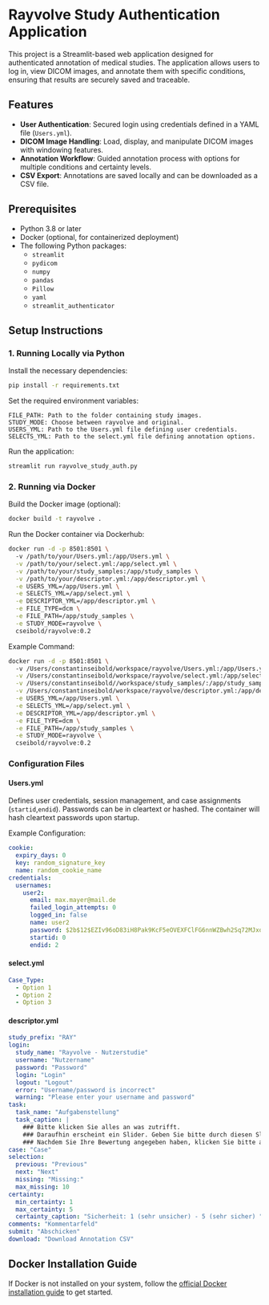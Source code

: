 # Rayvolve Study Authentication Application

This project is a Streamlit-based web application designed for authenticated annotation of medical studies. The application allows users to log in, view DICOM images, and annotate them with specific conditions, ensuring that results are securely saved and traceable.

## Features

- **User Authentication**: Secured login using credentials defined in a YAML file (`Users.yml`).
- **DICOM Image Handling**: Load, display, and manipulate DICOM images with windowing features.
- **Annotation Workflow**: Guided annotation process with options for multiple conditions and certainty levels.
- **CSV Export**: Annotations are saved locally and can be downloaded as a CSV file.

## Prerequisites

- Python 3.8 or later
- Docker (optional, for containerized deployment)
- The following Python packages:
  - `streamlit`
  - `pydicom`
  - `numpy`
  - `pandas`
  - `Pillow`
  - `yaml`
  - `streamlit_authenticator`

## Setup Instructions

### 1. Running Locally via Python

Install the necessary dependencies:

```bash
pip install -r requirements.txt
```

Set the required environment variables:

    FILE_PATH: Path to the folder containing study images.
    STUDY_MODE: Choose between rayvolve and original.
    USERS_YML: Path to the Users.yml file defining user credentials.
    SELECTS_YML: Path to the select.yml file defining annotation options.

Run the application:

```bash
streamlit run rayvolve_study_auth.py
```

### 2. Running via Docker

Build the Docker image (optional):

```bash
docker build -t rayvolve .
```

Run the Docker container via Dockerhub:

```bash
docker run -d -p 8501:8501 \                                                                
  -v /path/to/your/Users.yml:/app/Users.yml \
  -v /path/to/your/select.yml:/app/select.yml \
  -v /path/to/your/study_samples:/app/study_samples \
  -v /path/to/your/descriptor.yml:/app/descriptor.yml \
  -e USERS_YML=/app/Users.yml \
  -e SELECTS_YML=/app/select.yml \
  -e DESCRIPTOR_YML=/app/descriptor.yml \
  -e FILE_TYPE=dcm \
  -e FILE_PATH=/app/study_samples \
  -e STUDY_MODE=rayvolve \
  cseibold/rayvolve:0.2
```

Example Command:

```bash
docker run -d -p 8501:8501 \                                                                
  -v /Users/constantinseibold/workspace/rayvolve/Users.yml:/app/Users.yml \
  -v /Users/constantinseibold/workspace/rayvolve/select.yml:/app/select.yml \
  -v /Users/constantinseibold//workspace/study_samples/:/app/study_samples \
  -v /Users/constantinseibold/workspace/rayvolve/descriptor.yml:/app/descriptor.yml \
  -e USERS_YML=/app/Users.yml \
  -e SELECTS_YML=/app/select.yml \
  -e DESCRIPTOR_YML=/app/descriptor.yml \
  -e FILE_TYPE=dcm \
  -e FILE_PATH=/app/study_samples \
  -e STUDY_MODE=rayvolve \
  cseibold/rayvolve:0.2
```

### Configuration Files

#### Users.yml

Defines user credentials, session management, and case assignments (`startid`,`endid`). Passwords can be in cleartext or hashed. The container will hash cleartext passwords upon startup.

Example Configuration:
```yml
cookie:
  expiry_days: 0
  key: random_signature_key
  name: random_cookie_name
credentials:
  usernames:
    user2:
      email: max.mayer@mail.de
      failed_login_attempts: 0
      logged_in: false
      name: user2
      password: $2b$12$EZIv96oD83iH8Pak9KcF5eOVEXFClFG6nnWZBwh2Sq72MJxqGI9nu
      startid: 0
      endid: 2
```

#### select.yml

```yml
Case_Type:
  - Option 1
  - Option 2
  - Option 3
```

#### descriptor.yml

```yml
study_prefix: "RAY"
login:
  study_name: "Rayvolve - Nutzerstudie"
  username: "Nutzername"
  password: "Password"
  login: "Login"
  logout: "Logout"
  error: "Username/password is incorrect"
  warning: "Please enter your username and password"
task: 
  task_name: "Aufgabenstellung" 
  task_caption: |
    ### Bitte klicken Sie alles an was zutrifft.
    ### Daraufhin erscheint ein Slider. Geben Sie bitte durch diesen Slider an, wie sicher Sie sich dabei sind.
    ### Nachdem Sie Ihre Bewertung angegeben haben, klicken Sie bitte auf 'Submit'.
case: "Case"
selection:
  previous: "Previous"
  next: "Next"
  missing: "Missing:"
  max_missing: 10
certainty: 
  min_certainty: 1
  max_certainty: 5 
  certainty_caption: "Sicherheit: 1 (sehr unsicher) - 5 (sehr sicher) "
comments: "Kommentarfeld"
submit: "Abschicken"
download: "Download Annotation CSV"
```

## Docker Installation Guide

If Docker is not installed on your system, follow the [official Docker installation guide](https://docs.docker.com/engine/install/) to get started.
